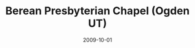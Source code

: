 ---
date: &id001 2009-10-01
end_date: null
location:
  address: null
  city: Ogden
  state: UT
minister: null
ministers: []
name: Berean Presbyterian Chapel
names:
- end: 2011-05-03
  name: Berean Presbyterian Chapel
  start: 2009-10-01
origination_date: *id001
raw_data: "UT\nOgden\nBerean Presbyterian Chapel (October 2009\u2013May 3, 2011)"
received_from: null
states:
- UT
status:
  active: false
  end_date: 2011-05-03
  reason: null
  received_from: null
  withdrawal_to: null
title: Berean Presbyterian Chapel (Ogden UT)

---
